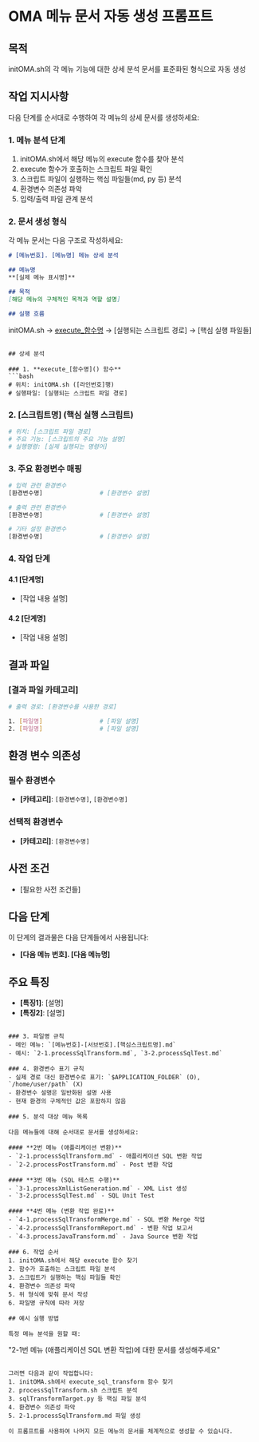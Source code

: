 # OMA 메뉴 문서 자동 생성 프롬프트

## 목적
initOMA.sh의 각 메뉴 기능에 대한 상세 분석 문서를 표준화된 형식으로 자동 생성

## 작업 지시사항

다음 단계를 순서대로 수행하여 각 메뉴의 상세 문서를 생성하세요:

### 1. 메뉴 분석 단계
1. initOMA.sh에서 해당 메뉴의 execute 함수를 찾아 분석
2. execute 함수가 호출하는 스크립트 파일 확인
3. 스크립트 파일이 실행하는 핵심 파일들(md, py 등) 분석
4. 환경변수 의존성 파악
5. 입력/출력 파일 관계 분석

### 2. 문서 생성 형식

각 메뉴 문서는 다음 구조로 작성하세요:

```markdown
# [메뉴번호]. [메뉴명] 메뉴 상세 분석

## 메뉴명
**[실제 메뉴 표시명]**

## 목적
[해당 메뉴의 구체적인 목적과 역할 설명]

## 실행 흐름
```
initOMA.sh 
  → [execute_함수명]() 
    → [실행되는 스크립트 경로]
      → [핵심 실행 파일들]
```

## 상세 분석

### 1. **execute_[함수명]() 함수**
```bash
# 위치: initOMA.sh ([라인번호]행)
# 실행파일: [실행되는 스크립트 파일 경로]
```

### 2. **[스크립트명] (핵심 실행 스크립트)**
```bash
# 위치: [스크립트 파일 경로]
# 주요 기능: [스크립트의 주요 기능 설명]
# 실행명령: [실제 실행되는 명령어]
```

### 3. **주요 환경변수 매핑**
```bash
# 입력 관련 환경변수
[환경변수명]                # [환경변수 설명]

# 출력 관련 환경변수  
[환경변수명]                # [환경변수 설명]

# 기타 설정 환경변수
[환경변수명]                # [환경변수 설명]
```

### 4. **작업 단계**
#### **4.1 [단계명]**
- [작업 내용 설명]

#### **4.2 [단계명]**
- [작업 내용 설명]

## 결과 파일

### **[결과 파일 카테고리]**
```bash
# 출력 경로: [환경변수를 사용한 경로]

1. [파일명]                # [파일 설명]
2. [파일명]                # [파일 설명]
```

## 환경 변수 의존성

### **필수 환경변수**
- **[카테고리]**: `[환경변수명]`, `[환경변수명]`

### **선택적 환경변수**
- **[카테고리]**: `[환경변수명]`

## 사전 조건
- [필요한 사전 조건들]

## 다음 단계
이 단계의 결과물은 다음 단계들에서 사용됩니다:
- **[다음 메뉴 번호]. [다음 메뉴명]**

## 주요 특징
- **[특징1]**: [설명]
- **[특징2]**: [설명]
```

### 3. 파일명 규칙
- 메인 메뉴: `[메뉴번호]-[서브번호].[핵심스크립트명].md`
- 예시: `2-1.processSqlTransform.md`, `3-2.processSqlTest.md`

### 4. 환경변수 표기 규칙
- 실제 경로 대신 환경변수로 표기: `$APPLICATION_FOLDER` (O), `/home/user/path` (X)
- 환경변수 설명은 일반화된 설명 사용
- 현재 환경의 구체적인 값은 포함하지 않음

### 5. 분석 대상 메뉴 목록

다음 메뉴들에 대해 순서대로 문서를 생성하세요:

#### **2번 메뉴 (애플리케이션 변환)**
- `2-1.processSqlTransform.md` - 애플리케이션 SQL 변환 작업
- `2-2.processPostTransform.md` - Post 변환 작업

#### **3번 메뉴 (SQL 테스트 수행)**
- `3-1.processXmlListGeneration.md` - XML List 생성
- `3-2.processSqlTest.md` - SQL Unit Test

#### **4번 메뉴 (변환 작업 완료)**
- `4-1.processSqlTransformMerge.md` - SQL 변환 Merge 작업
- `4-2.processSqlTransformReport.md` - 변환 작업 보고서
- `4-3.processJavaTransform.md` - Java Source 변환 작업

### 6. 작업 순서
1. initOMA.sh에서 해당 execute 함수 찾기
2. 함수가 호출하는 스크립트 파일 분석
3. 스크립트가 실행하는 핵심 파일들 확인
4. 환경변수 의존성 파악
5. 위 형식에 맞춰 문서 작성
6. 파일명 규칙에 따라 저장

## 예시 실행 방법

특정 메뉴 분석을 원할 때:
```
"2-1번 메뉴 (애플리케이션 SQL 변환 작업)에 대한 문서를 생성해주세요"
```

그러면 다음과 같이 작업합니다:
1. initOMA.sh에서 execute_sql_transform 함수 찾기
2. processSqlTransform.sh 스크립트 분석
3. sqlTransformTarget.py 등 핵심 파일 분석
4. 환경변수 의존성 파악
5. 2-1.processSqlTransform.md 파일 생성

이 프롬프트를 사용하여 나머지 모든 메뉴의 문서를 체계적으로 생성할 수 있습니다.
